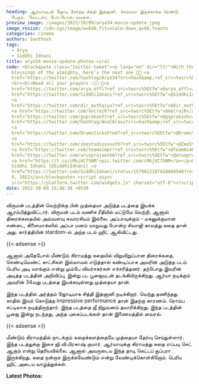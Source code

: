 ```yaml
---
heading: ஆர்யாவுடன் ஜோடி சேர்ந்த சித்தி இத்னானி. செம்மயா இருக்காங்க ரெண்டு
  பேரும். லேட்டஸ்ட் போட்டோஸ் வைரல்.
preview_image: /images/2022/10/09/arya34-movie-update.jpeg
image_resize: /cdn-cgi/image/w=640,fit=scale-down,q=80,f=auto
categories: cinema
authors: Santhosh
tags:
  - Arya
  - Siddhi Idnani
title: arya34-movie-update-photos-viral
code: <blockquote class="twitter-tweet"><p lang="en" dir="ltr">With the
  blessings of the almighty, here’s the next one 🎥✨ <a
  href="https://twitter.com/hashtag/Arya34?src=hash&amp;ref_src=twsrc%5Etfw">#Arya34</a>
  <br><br>Need all your prayers ✨🧿✨🧿<a
  href="https://twitter.com/arya_offl?ref_src=twsrc%5Etfw">@arya_offl</a> <a
  href="https://twitter.com/SiddhiIdnani?ref_src=twsrc%5Etfw">@SiddhiIdnani</a>
  <a
  href="https://twitter.com/dir_muthaiya?ref_src=twsrc%5Etfw">@dir_muthaiya</a>
  <a href="https://twitter.com/VelrajR?ref_src=twsrc%5Etfw">@VelrajR</a> <a
  href="https://twitter.com/gvprakash?ref_src=twsrc%5Etfw">@gvprakash</a> <a
  href="https://twitter.com/hashtag/AnalArasu?src=hash&amp;ref_src=twsrc%5Etfw">#AnalArasu</a>
  <a
  href="https://twitter.com/DrumsticksProd?ref_src=twsrc%5Etfw">@DrumsticksProd</a>
  <a
  href="https://twitter.com/zeestudiossouth?ref_src=twsrc%5Etfw">@ZeeStudiosSouth</a>
  <a href="https://twitter.com/teamaimpr?ref_src=twsrc%5Etfw">@TeamAimPR</a> <a
  href="https://twitter.com/arunprajeethm?ref_src=twsrc%5Etfw">@arunprajeethm</a>
  <a href="https://t.co/cMkjUC7SNM">pic.twitter.com/cMkjUC7SNM</a></p>&mdash;
  Siddhi Idnani (@SiddhiIdnani) <a
  href="https://twitter.com/SiddhiIdnani/status/1579012187418689540?ref_src=twsrc%5Etfw">October
  9, 2022</a></blockquote> <script async
  src="https://platform.twitter.com/widgets.js" charset="utf-8"></script>
date: 2022-10-09 15:48:38 +0530
---
```

விருமன் படத்தின் வெற்றிக்கு பின் முத்தையா அடுத்த படத்தை இயக்க ஆரம்பித்துவிட்டார். விருமன் படம் வணிக ரீதியில் மட்டுமே வெற்றி, ஆனால் திரைக்கதையில் அவ்வளவு சுவாரசியம் இல்லை. அப்பாவுக்கும் - மகனுக்குமான சண்டை, கிளைமாக்ஸில் அப்பா மனம் மாறுவது போன்ற சிவாஜி காலத்து கதை தான் அது. கார்த்தியின் stardom-ல் அந்த படம் ஹிட் ஆகிவிட்டது.

{{< adsense >}}

ஆனால் அதேபோல் மீண்டும் கிராமத்து கதையில் விறுவிறுப்பான திரைக்கதை, செண்டிமெண்ட் காட்சிகள் இல்லாமல் எடுத்தால் கண்டிப்பாக அவரின் அடுத்த படம் பெரிய அடி வாங்கும் என்று மும்பே விமர்சகர்கள் எச்சரித்தனர். தற்போது இவரின் அடித்த படத்தின் அறிவிப்பு, இன்று பட பூஜையுடன் தடங்கியிருக்கிறது. ஆர்யா நடிக்கும் அவரின் 34வது படத்தை இயக்கவுள்ளது முத்தையா தான்.

இந்த படத்தில் அர்த்தம் ஜோடியாக சித்தி இத்னானி நடிக்கிறார். வெந்து தணிந்தது காதில் இவர் கொடுத்த impressive performance தான் இதற்கு காரணம். ரொம்ப சட்டிலாக நடித்திருந்தார். இந்த படத்தை ஜீ நிறுவனம் தயாரிக்கிறது. இந்த படத்தின் பூஜை இன்று நடந்தது, அந்த புகைப்படங்கள் தான் இணையத்தில் வைரல்.

{{< adsense >}}

மீண்டும் கிராமத்தில் நாடக்கும் கதைக்களத்தையே முத்தையா தேர்வு செய்துள்ளார். இந்த படத்துக்கு இசை ஜி.வி.பிரகாஷ் குமார். ஆர்யாவுக்கு கிராமத்து கதை எப்படி செட் ஆகும் என்று தெரியவில்லை. ஆனால் அவருடைய இந்த தாடி கெட்டப் சூப்பரா இருக்கிறது. கதை நன்றாக இருக்கவேண்டும் என்று வேண்டிக்கொள்கிறோம். பெரிய ஹிட் அடைய வாழ்த்துக்கள்.

**L﻿atest Photos:**